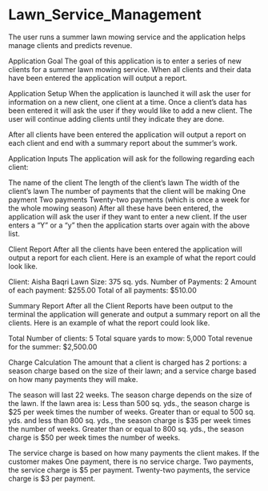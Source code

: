 # Lawn_Service_Management
The user runs a summer lawn mowing service and the application helps manage clients and predicts revenue.

Application Goal
The goal of this application is to enter a series of new clients for a summer lawn mowing service. When all clients and their data have been entered the application will output a report.

Application Setup
When the application is launched it will ask the user for information on a new client, one client at a time. Once a client’s data has been entered it will ask the user if they would like to add a new client. The user will continue adding clients until they indicate they are done.

After all clients have been entered the application will output a report on each client and end with a summary report about the summer’s work.

Application Inputs
The application will ask for the following regarding each client:

The name of the client
The length of the client’s lawn
The width of the client’s lawn
The number of payments that the client will be making
One payment
Two payments
Twenty-two payments (which is once a week for the whole mowing season)
After all these have been entered, the application will ask the user if they want to enter a new client. If the user enters a “Y” or a “y” then the application starts over again with the above list.

Client Report
After all the clients have been entered the application will output a report for each client. Here is an example of what the report could look like.

Client: Aisha Baqri
Lawn Size: 375 sq. yds.
Number of Payments: 2
Amount of each payment: $255.00
Total of all payments: $510.00

Summary Report
After all the Client Reports have been output to the terminal the application will generate and output a summary report on all the clients. Here is an example of what the report could look like.

Total Number of clients: 5
Total square yards to mow: 5,000
Total revenue for the summer: $2,500.00

Charge Calculation
The amount that a client is charged has 2 portions: a season charge based on the size of their lawn; and a service charge based on how many payments they will make.

The season will last 22 weeks.
The season charge depends on the size of the lawn. If the lawn area is:
Less than 500 sq. yds., the season charge is $25 per week times the number of weeks.
Greater than or equal to 500 sq. yds. and less than 800 sq. yds., the season charge is $35 per week times the number of weeks.
Greater than or equal to 800 sq. yds., the season charge is $50 per week times the number of weeks.

The service charge is based on how many payments the client makes. If the customer makes
One payment, there is no service charge.
Two payments, the service charge is $5 per payment.
Twenty-two payments, the service charge is $3 per payment.
